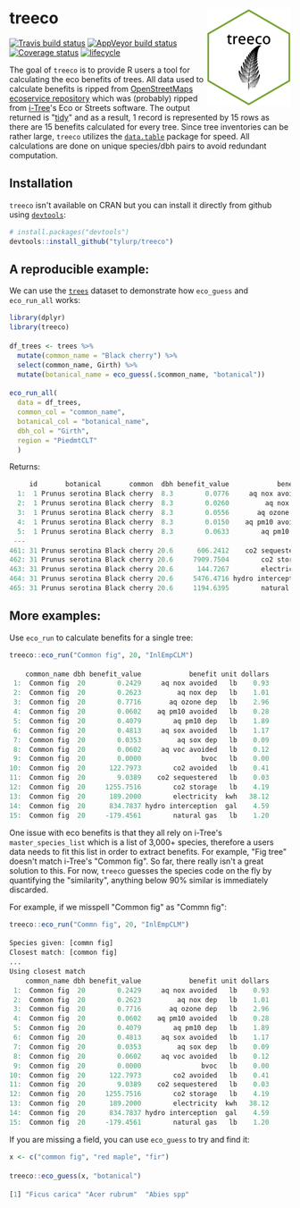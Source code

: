 # treeco <img src="inst/figures/treeco.png" align="right" width=150/>

[![Travis build status](https://travis-ci.org/tyluRp/treeco.svg?branch=master)](https://travis-ci.org/tyluRp/treeco) [![AppVeyor build status](https://ci.appveyor.com/api/projects/status/github/tyluRp/treeco?branch=master&svg=true)](https://ci.appveyor.com/project/tyluRp/treeco) [![Coverage status](https://codecov.io/gh/tyluRp/treeco/branch/master/graph/badge.svg)](https://codecov.io/github/tyluRp/treeco?branch=master) [![lifecycle](https://img.shields.io/badge/lifecycle-experimental-orange.svg)](https://www.tidyverse.org/lifecycle/#experimental)

The goal of `treeco` is to provide R users a tool for calculating the eco benefits of trees. All data used to calculate benefits is ripped from [OpenStreetMaps ecoservice repository](https://github.com/OpenTreeMap/otm-ecoservice) which was (probably) ripped from [i-Tree](https://www.itreetools.org/)'s Eco or Streets software. The output returned is "[tidy](https://www.jstatsoft.org/article/view/v059i10)" and as a result, 1 record is represented by 15 rows as there are 15 benefits calculated for every tree. Since tree inventories can be rather large, `treeco` utilizes the [`data.table`](https://github.com/Rdatatable/data.table) package for speed. All calculations are done on unique species/dbh pairs to avoid redundant computation. 

## Installation

`treeco` isn't available on CRAN but you can install it directly from github using [`devtools`](https://github.com/r-lib/devtools):

```r
# install.packages("devtools")
devtools::install_github("tylurp/treeco")
```

## A reproducible example:

We can use the [`trees`](https://stat.ethz.ch/R-manual/R-patched/library/datasets/html/trees.html) dataset to demonstrate how `eco_guess` and `eco_run_all` works:

```r
library(dplyr)
library(treeco)

df_trees <- trees %>% 
  mutate(common_name = "Black cherry") %>% 
  select(common_name, Girth) %>% 
  mutate(botanical_name = eco_guess(.$common_name, "botanical"))

eco_run_all(
  data = df_trees, 
  common_col = "common_name", 
  botanical_col = "botanical_name", 
  dbh_col = "Girth", 
  region = "PiedmtCLT"
  )
```

Returns:

```r
     id       botanical       common  dbh benefit_value            benefit unit dollars
  1:  1 Prunus serotina Black cherry  8.3        0.0776     aq nox avoided   lb    0.51
  2:  1 Prunus serotina Black cherry  8.3        0.0260         aq nox dep   lb    0.17
  3:  1 Prunus serotina Black cherry  8.3        0.0556       aq ozone dep   lb    0.36
  4:  1 Prunus serotina Black cherry  8.3        0.0150    aq pm10 avoided   lb    0.04
  5:  1 Prunus serotina Black cherry  8.3        0.0633        aq pm10 dep   lb    0.16
 ---                                                                                   
461: 31 Prunus serotina Black cherry 20.6      606.2412    co2 sequestered   lb    4.55
462: 31 Prunus serotina Black cherry 20.6     7909.7504        co2 storage   lb   59.32
463: 31 Prunus serotina Black cherry 20.6      144.7267        electricity  kwh   10.98
464: 31 Prunus serotina Black cherry 20.6     5476.4716 hydro interception  gal   54.22
465: 31 Prunus serotina Black cherry 20.6     1194.6395        natural gas   lb   12.50
```

## More examples:

Use `eco_run` to calculate benefits for a single tree:

```r
treeco::eco_run("Common fig", 20, "InlEmpCLM")

    common_name dbh benefit_value            benefit unit dollars
 1:  Common fig  20        0.2429     aq nox avoided   lb    0.93
 2:  Common fig  20        0.2623         aq nox dep   lb    1.01
 3:  Common fig  20        0.7716       aq ozone dep   lb    2.96
 4:  Common fig  20        0.0602    aq pm10 avoided   lb    0.28
 5:  Common fig  20        0.4079        aq pm10 dep   lb    1.89
 6:  Common fig  20        0.4813     aq sox avoided   lb    1.17
 7:  Common fig  20        0.0353         aq sox dep   lb    0.09
 8:  Common fig  20        0.0602     aq voc avoided   lb    0.12
 9:  Common fig  20        0.0000               bvoc   lb    0.00
10:  Common fig  20      122.7973        co2 avoided   lb    0.41
11:  Common fig  20        9.0389    co2 sequestered   lb    0.03
12:  Common fig  20     1255.7516        co2 storage   lb    4.19
13:  Common fig  20      189.2000        electricity  kwh   38.12
14:  Common fig  20      834.7837 hydro interception  gal    4.59
15:  Common fig  20     -179.4561        natural gas   lb    1.20
```

One issue with eco benefits is that they all rely on i-Tree's `master_species_list` which is a list of 3,000+ species, therefore a users data needs to fit this list in order to extract benefits. For example, "Fig tree" doesn't match i-Tree's "Common fig". So far, there really isn't a great solution to this. For now, `treeco` guesses the species code on the fly by quantifying the "similarity", anything below 90% similar is immediately discarded.

For example, if we misspell "Common fig" as "Commn fig":

```r
treeco::eco_run("Commn fig", 20, "InlEmpCLM")

Species given: [commn fig]
Closest match: [common fig]
...
Using closest match
    common_name dbh benefit_value            benefit unit dollars
 1:  Common fig  20        0.2429     aq nox avoided   lb    0.93
 2:  Common fig  20        0.2623         aq nox dep   lb    1.01
 3:  Common fig  20        0.7716       aq ozone dep   lb    2.96
 4:  Common fig  20        0.0602    aq pm10 avoided   lb    0.28
 5:  Common fig  20        0.4079        aq pm10 dep   lb    1.89
 6:  Common fig  20        0.4813     aq sox avoided   lb    1.17
 7:  Common fig  20        0.0353         aq sox dep   lb    0.09
 8:  Common fig  20        0.0602     aq voc avoided   lb    0.12
 9:  Common fig  20        0.0000               bvoc   lb    0.00
10:  Common fig  20      122.7973        co2 avoided   lb    0.41
11:  Common fig  20        9.0389    co2 sequestered   lb    0.03
12:  Common fig  20     1255.7516        co2 storage   lb    4.19
13:  Common fig  20      189.2000        electricity  kwh   38.12
14:  Common fig  20      834.7837 hydro interception  gal    4.59
15:  Common fig  20     -179.4561        natural gas   lb    1.20
```

If you are missing a field, you can use `eco_guess` to try and find it:

```r
x <- c("common fig", "red maple", "fir")

treeco::eco_guess(x, "botanical")
  
[1] "Ficus carica" "Acer rubrum"  "Abies spp"  
```

